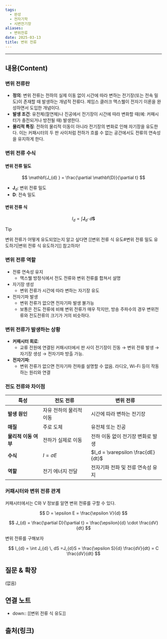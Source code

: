 ```yaml
---
tags:
  - 완성
  - 전자기학
  - 시변전기장
aliases:
  - 변위전류
date: 2025-03-13
title: 변위 전류
---
```


---

## 내용(Content)

### 변위 전류란

- **정의**: 변위 전류는 전하의 실제 이동 없이 시간에 따라 변하는 전기장(또는 전속 밀도)이 존재할 때 발생하는 개념적 전류다. 제임스 클러크 맥스웰이 전자기 이론을 완성하면서 도입한 개념이다.
- **발생 조건**: 유전체(절연체)나 진공에서 전기장이 시간에 따라 변화할 때(예: 커패시터가 충전되거나 방전될 때) 발생한다.
- **물리적 특징**: 전하의 물리적 이동이 아니라 전기장의 변화로 인해 자기장을 유도한다. 이는 커패시터의 두 판 사이처럼 전하가 흐를 수 없는 공간에서도 전류의 연속성을 유지하게 한다.


### 변위 전류 수식

#### 변위 전류 밀도

$$
\mathbf{J_{d} } = \frac{\partial \mathbf{D}}{\partial t}
$$
- $\mathbf{J}_{d}$: 변위 전류 밀도
- $\mathbf{D}$: 전속 밀도

#### 변위 전류 식

$$
I_{d} = \int \mathbf{J}_{d} \cdot \, d\mathbf{S} 
$$

>[!tip]
> 변위 전류가 어떻게 유도되었는지 알고 싶다면 [[변위 전류 식 유도#변위 전류 밀도 유도하기|변위 전류 식 유도하기]] 참고하자!


### 변위 전류 역할

- 전류 연속성 유지
	- 맥스웰 방정식에서 전도 전류와 변위 전류를 합쳐서 설명
- 자기장 생성
	- 변위 전류가 시간에 따라 변하는 자기장 유도
- 전자기파 발생
	- 변위 전류가 없으면 전자기파 발생 불가능
	- 보통은 전도 전류에 비해 변위 전류가 매우 작지만, 방송 주파수의 경우 변위전류와 전도전류의 크기가 거의 비슷하다.



### 변위 전류가 발생하는 상황

- **커패시터 회로**:
	- 교류 전원에 연결된 커패시터에서 판 사이 전기장이 진동 → 변위 전류 발생 → 자기장 생성 → 전자기파 방출 가능.
- **전자기파**:
	- 변위 전류가 없으면 전자기파 전파를 설명할 수 없음. 라디오, Wi-Fi 등이 작동하는 원리와 연결


### 전도 전류와 차이점

| **특성**        | **전도 전류**      | **변위 전류**                          |
| ------------- | -------------- | ---------------------------------- |
| **발생 원인**     | 자유 전하의 물리적 이동  | 시간에 따라 변하는 전기장                     |
| **매질**        | 주로 도체          | 유전체 또는 진공                          |
| **물리적 이동 여부** | 전하가 실제로 이동     | 전하 이동 없이 전기장 변화로 발생                |
| **수식**        | $I = \sigma E$ | $I_d = \varepsilon \frac{dE}{dt}$​ |
| **역할**        | 전기 에너지 전달      | 전자기파 전파 및 전류 연속성 유지                |

### 커패시터와 변위 전류 관계

커패시터에서는 C와 V 정보를 알면 변위 전류를 구할 수 있다.

$$
D = \epsilon E = \frac{\epsilon V}{d}
$$

$$
J_{d} = \frac{\partial D}{\partial t} = \frac{\epsilon}{d} \cdot \frac{dV}{dt}
$$

변위 전류를 구해보자

$$
I_{d} = \int J_{d} \, dS =J_{d}S = \frac{\epsilon S}{d} \frac{dV}{dt} = C \frac{dV}{dt}
$$


## 질문 & 확장

(없음)

## 연결 노트

- down:: [[변위 전류 식 유도]]

## 출처(링크)





